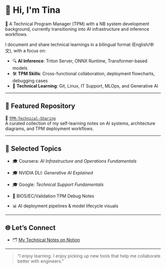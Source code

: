 # 👋 Hi, I'm Tina

🎯 A Technical Program Manager (TPM) with a NB system development background, currently transitioning into AI infrastructure and inference workflows.

I document and share technical learnings in a bilingual format (English/中文), with a focus on:

- 🔍 **AI Inference**: Triton Server, ONNX Runtime, Transformer-based models  
- 🛠 **TPM Skills**: Cross-functional collaboration, deployment flowcharts, debugging cases  
- 🧠 **Technical Learning**: Git, Linux, IT Support, MLOps, and Generative AI

---

## 🔗 Featured Repository

📂 [`TPM-Technical-Sharing`](https://github.com/tina-net/TPM-Technical-Sharing)  
A curated collection of my self-learning notes on AI systems, architecture diagrams, and TPM deployment workflows.

---

## 📝 Selected Topics

- 🎓 Coursera: *AI Infrastructure and Operations Fundamentals*  
- 🎓 NVIDIA DLI: *Generative AI Explained*  
- 🎓 Google: *Technical Support Fundamentals*

- 💼 BIOS/EC/Validation TPM Debug Notes  
- 📊 AI deployment pipelines & model lifecycle visuals  


---

## 🌐 Let’s Connect

- 🗂 [My Technical Notes on Notion](https://www.notion.so/TPM-Note-1ffe42b98dc680f28989f33d41ccd9eb?pvs=4)  

---

> "I enjoy learning. I enjoy picking up new tools that help me collaborate better with engineers."

